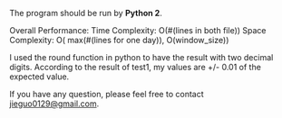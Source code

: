 The program should be run by **Python 2**. 

Overall Performance:
        Time Complexity: O(#(lines in both file))
        Space Complexity: O( max(#(lines for one day)), O(window_size))
      
I used the round function in python to have the result with two decimal digits. According to the result of test1, my 
values are +/- 0.01 of the expected value.
        
If you have any question, please feel free to contact jieguo0129@gmail.com.